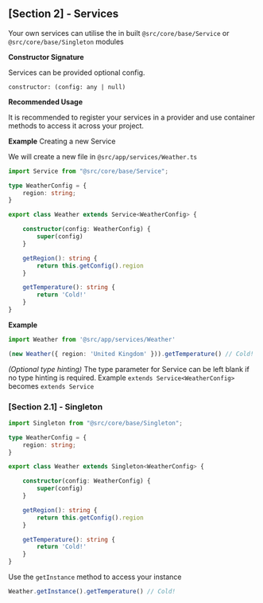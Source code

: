 ## [Section 2] - Services

Your own services can utilise the in built `@src/core/base/Service` or `@src/core/base/Singleton` modules

**Constructor Signature**

Services can be provided optional config.

`constructor: (config: any | null)`

**Recommended Usage**

It is recommended to register your services in a provider and use container methods to access it across your project.

**Example** Creating a new Service

We will create a new file in `@src/app/services/Weather.ts`

```ts
import Service from "@src/core/base/Service";

type WeatherConfig = {
    region: string;
}

export class Weather extends Service<WeatherConfig> {

    constructor(config: WeatherConfig) {
        super(config)
    }

    getRegion(): string {
        return this.getConfig().region
    }

    getTemperature(): string {
        return 'Cold!'
    }
}
```

**Example**

```ts
import Weather from '@src/app/services/Weather'

(new Weather({ region: 'United Kingdom' })).getTemperature() // Cold!
```

*(Optional type hinting)* The type parameter for Service can be left blank if no type hinting is required. Example  `extends Service<WeatherConfig>` becomes `extends Service`

### [Section 2.1] - Singleton

```ts
import Singleton from "@src/core/base/Singleton";

type WeatherConfig = {
    region: string;
}

export class Weather extends Singleton<WeatherConfig> {

    constructor(config: WeatherConfig) {
        super(config)
    }

    getRegion(): string {
        return this.getConfig().region
    }

    getTemperature(): string {
        return 'Cold!'
    }
}
```

Use the `getInstance` method to access your instance

```ts
Weather.getInstance().getTemperature() // Cold!
```